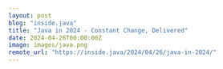 ```yaml
---
layout: post
blog: "inside.java"
title: "Java in 2024 - Constant Change, Delivered"
date: 2024-04-26T00:00:00Z
image: images/java.png
remote_url: "https://inside.java/2024/04/26/java-in-2024/"
---
```


